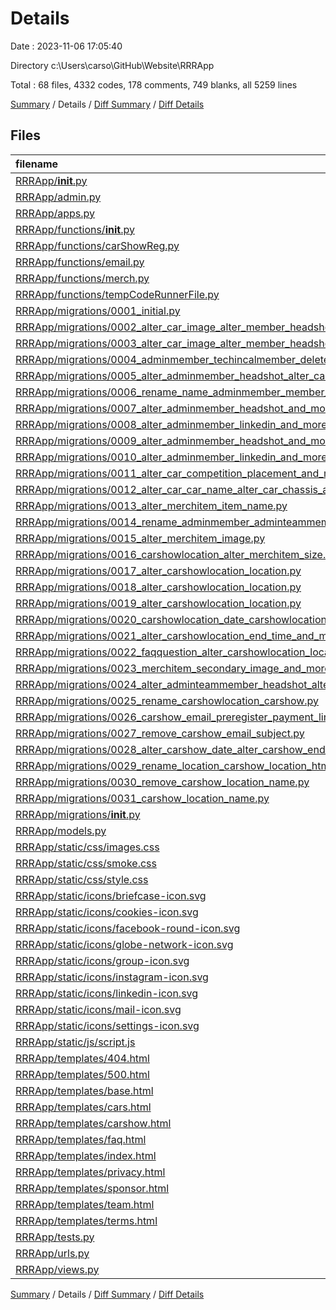 # Details

Date : 2023-11-06 17:05:40

Directory c:\\Users\\carso\\GitHub\\Website\\RRRApp

Total : 68 files,  4332 codes, 178 comments, 749 blanks, all 5259 lines

[Summary](results.md) / Details / [Diff Summary](diff.md) / [Diff Details](diff-details.md)

## Files
| filename | language | code | comment | blank | total |
| :--- | :--- | ---: | ---: | ---: | ---: |
| [RRRApp/__init__.py](/RRRApp/__init__.py) | Python | 0 | 0 | 1 | 1 |
| [RRRApp/admin.py](/RRRApp/admin.py) | Python | 8 | 1 | 2 | 11 |
| [RRRApp/apps.py](/RRRApp/apps.py) | Python | 4 | 0 | 3 | 7 |
| [RRRApp/functions/__init__.py](/RRRApp/functions/__init__.py) | Python | 0 | 0 | 1 | 1 |
| [RRRApp/functions/carShowReg.py](/RRRApp/functions/carShowReg.py) | Python | 17 | 8 | 3 | 28 |
| [RRRApp/functions/email.py](/RRRApp/functions/email.py) | Python | 53 | 1 | 9 | 63 |
| [RRRApp/functions/merch.py](/RRRApp/functions/merch.py) | Python | 13 | 0 | 2 | 15 |
| [RRRApp/functions/tempCodeRunnerFile.py](/RRRApp/functions/tempCodeRunnerFile.py) | Python | 1 | 1 | 0 | 2 |
| [RRRApp/migrations/0001_initial.py](/RRRApp/migrations/0001_initial.py) | Python | 42 | 1 | 7 | 50 |
| [RRRApp/migrations/0002_alter_car_image_alter_member_headshot_and_more.py](/RRRApp/migrations/0002_alter_car_image_alter_member_headshot_and_more.py) | Python | 27 | 1 | 6 | 34 |
| [RRRApp/migrations/0003_alter_car_image_alter_member_headshot_and_more.py](/RRRApp/migrations/0003_alter_car_image_alter_member_headshot_and_more.py) | Python | 22 | 1 | 6 | 29 |
| [RRRApp/migrations/0004_adminmember_techincalmember_delete_member.py](/RRRApp/migrations/0004_adminmember_techincalmember_delete_member.py) | Python | 32 | 1 | 6 | 39 |
| [RRRApp/migrations/0005_alter_adminmember_headshot_alter_car_image_and_more.py](/RRRApp/migrations/0005_alter_adminmember_headshot_alter_car_image_and_more.py) | Python | 27 | 1 | 6 | 34 |
| [RRRApp/migrations/0006_rename_name_adminmember_member_name_and_more.py](/RRRApp/migrations/0006_rename_name_adminmember_member_name_and_more.py) | Python | 32 | 1 | 6 | 39 |
| [RRRApp/migrations/0007_alter_adminmember_headshot_and_more.py](/RRRApp/migrations/0007_alter_adminmember_headshot_and_more.py) | Python | 108 | 1 | 6 | 115 |
| [RRRApp/migrations/0008_alter_adminmember_linkedin_and_more.py](/RRRApp/migrations/0008_alter_adminmember_linkedin_and_more.py) | Python | 17 | 1 | 6 | 24 |
| [RRRApp/migrations/0009_alter_adminmember_headshot_and_more.py](/RRRApp/migrations/0009_alter_adminmember_headshot_and_more.py) | Python | 17 | 1 | 6 | 24 |
| [RRRApp/migrations/0010_alter_adminmember_linkedin_and_more.py](/RRRApp/migrations/0010_alter_adminmember_linkedin_and_more.py) | Python | 17 | 1 | 6 | 24 |
| [RRRApp/migrations/0011_alter_car_competition_placement_and_more.py](/RRRApp/migrations/0011_alter_car_competition_placement_and_more.py) | Python | 23 | 1 | 6 | 30 |
| [RRRApp/migrations/0012_alter_car_car_name_alter_car_chassis_and_more.py](/RRRApp/migrations/0012_alter_car_car_name_alter_car_chassis_and_more.py) | Python | 37 | 1 | 6 | 44 |
| [RRRApp/migrations/0013_alter_merchitem_item_name.py](/RRRApp/migrations/0013_alter_merchitem_item_name.py) | Python | 12 | 1 | 6 | 19 |
| [RRRApp/migrations/0014_rename_adminmember_adminteammember_and_more.py](/RRRApp/migrations/0014_rename_adminmember_adminteammember_and_more.py) | Python | 15 | 1 | 6 | 22 |
| [RRRApp/migrations/0015_alter_merchitem_image.py](/RRRApp/migrations/0015_alter_merchitem_image.py) | Python | 12 | 1 | 6 | 19 |
| [RRRApp/migrations/0016_carshowlocation_alter_merchitem_size.py](/RRRApp/migrations/0016_carshowlocation_alter_merchitem_size.py) | Python | 20 | 1 | 6 | 27 |
| [RRRApp/migrations/0017_alter_carshowlocation_location.py](/RRRApp/migrations/0017_alter_carshowlocation_location.py) | Python | 12 | 1 | 6 | 19 |
| [RRRApp/migrations/0018_alter_carshowlocation_location.py](/RRRApp/migrations/0018_alter_carshowlocation_location.py) | Python | 12 | 1 | 6 | 19 |
| [RRRApp/migrations/0019_alter_carshowlocation_location.py](/RRRApp/migrations/0019_alter_carshowlocation_location.py) | Python | 12 | 1 | 6 | 19 |
| [RRRApp/migrations/0020_carshowlocation_date_carshowlocation_end_time_and_more.py](/RRRApp/migrations/0020_carshowlocation_date_carshowlocation_end_time_and_more.py) | Python | 22 | 1 | 6 | 29 |
| [RRRApp/migrations/0021_alter_carshowlocation_end_time_and_more.py](/RRRApp/migrations/0021_alter_carshowlocation_end_time_and_more.py) | Python | 17 | 1 | 6 | 24 |
| [RRRApp/migrations/0022_faqquestion_alter_carshowlocation_location.py](/RRRApp/migrations/0022_faqquestion_alter_carshowlocation_location.py) | Python | 20 | 1 | 6 | 27 |
| [RRRApp/migrations/0023_merchitem_secondary_image_and_more.py](/RRRApp/migrations/0023_merchitem_secondary_image_and_more.py) | Python | 37 | 1 | 6 | 44 |
| [RRRApp/migrations/0024_alter_adminteammember_headshot_alter_car_image_and_more.py](/RRRApp/migrations/0024_alter_adminteammember_headshot_alter_car_image_and_more.py) | Python | 32 | 1 | 6 | 39 |
| [RRRApp/migrations/0025_rename_carshowlocation_carshow.py](/RRRApp/migrations/0025_rename_carshowlocation_carshow.py) | Python | 11 | 1 | 6 | 18 |
| [RRRApp/migrations/0026_carshow_email_preregister_payment_link_and_more.py](/RRRApp/migrations/0026_carshow_email_preregister_payment_link_and_more.py) | Python | 17 | 1 | 6 | 24 |
| [RRRApp/migrations/0027_remove_carshow_email_subject.py](/RRRApp/migrations/0027_remove_carshow_email_subject.py) | Python | 11 | 1 | 6 | 18 |
| [RRRApp/migrations/0028_alter_carshow_date_alter_carshow_end_time_and_more.py](/RRRApp/migrations/0028_alter_carshow_date_alter_carshow_end_time_and_more.py) | Python | 22 | 1 | 6 | 29 |
| [RRRApp/migrations/0029_rename_location_carshow_location_html_and_more.py](/RRRApp/migrations/0029_rename_location_carshow_location_html_and_more.py) | Python | 17 | 1 | 6 | 24 |
| [RRRApp/migrations/0030_remove_carshow_location_name.py](/RRRApp/migrations/0030_remove_carshow_location_name.py) | Python | 11 | 1 | 6 | 18 |
| [RRRApp/migrations/0031_carshow_location_name.py](/RRRApp/migrations/0031_carshow_location_name.py) | Python | 12 | 1 | 6 | 19 |
| [RRRApp/migrations/__init__.py](/RRRApp/migrations/__init__.py) | Python | 0 | 0 | 1 | 1 |
| [RRRApp/models.py](/RRRApp/models.py) | Python | 55 | 1 | 14 | 70 |
| [RRRApp/static/css/images.css](/RRRApp/static/css/images.css) | CSS | 22 | 2 | 6 | 30 |
| [RRRApp/static/css/smoke.css](/RRRApp/static/css/smoke.css) | CSS | 160 | 4 | 25 | 189 |
| [RRRApp/static/css/style.css](/RRRApp/static/css/style.css) | CSS | 1,430 | 16 | 260 | 1,706 |
| [RRRApp/static/icons/briefcase-icon.svg](/RRRApp/static/icons/briefcase-icon.svg) | XML | 1 | 0 | 0 | 1 |
| [RRRApp/static/icons/cookies-icon.svg](/RRRApp/static/icons/cookies-icon.svg) | XML | 1 | 0 | 0 | 1 |
| [RRRApp/static/icons/facebook-round-icon.svg](/RRRApp/static/icons/facebook-round-icon.svg) | XML | 1 | 0 | 0 | 1 |
| [RRRApp/static/icons/globe-network-icon.svg](/RRRApp/static/icons/globe-network-icon.svg) | XML | 1 | 0 | 0 | 1 |
| [RRRApp/static/icons/group-icon.svg](/RRRApp/static/icons/group-icon.svg) | XML | 1 | 0 | 0 | 1 |
| [RRRApp/static/icons/instagram-icon.svg](/RRRApp/static/icons/instagram-icon.svg) | XML | 1 | 0 | 0 | 1 |
| [RRRApp/static/icons/linkedin-icon.svg](/RRRApp/static/icons/linkedin-icon.svg) | XML | 1 | 0 | 0 | 1 |
| [RRRApp/static/icons/mail-icon.svg](/RRRApp/static/icons/mail-icon.svg) | XML | 1 | 0 | 0 | 1 |
| [RRRApp/static/icons/settings-icon.svg](/RRRApp/static/icons/settings-icon.svg) | XML | 1 | 0 | 0 | 1 |
| [RRRApp/static/js/script.js](/RRRApp/static/js/script.js) | JavaScript | 554 | 70 | 89 | 713 |
| [RRRApp/templates/404.html](/RRRApp/templates/404.html) | HTML | 60 | 0 | 5 | 65 |
| [RRRApp/templates/500.html](/RRRApp/templates/500.html) | HTML | 14 | 0 | 2 | 16 |
| [RRRApp/templates/base.html](/RRRApp/templates/base.html) | HTML | 82 | 6 | 10 | 98 |
| [RRRApp/templates/cars.html](/RRRApp/templates/cars.html) | HTML | 86 | 0 | 5 | 91 |
| [RRRApp/templates/carshow.html](/RRRApp/templates/carshow.html) | HTML | 104 | 0 | 11 | 115 |
| [RRRApp/templates/faq.html](/RRRApp/templates/faq.html) | HTML | 82 | 0 | 2 | 84 |
| [RRRApp/templates/index.html](/RRRApp/templates/index.html) | HTML | 205 | 2 | 15 | 222 |
| [RRRApp/templates/privacy.html](/RRRApp/templates/privacy.html) | HTML | 63 | 0 | 13 | 76 |
| [RRRApp/templates/sponsor.html](/RRRApp/templates/sponsor.html) | HTML | 214 | 0 | 2 | 216 |
| [RRRApp/templates/team.html](/RRRApp/templates/team.html) | HTML | 81 | 0 | 2 | 83 |
| [RRRApp/templates/terms.html](/RRRApp/templates/terms.html) | HTML | 46 | 0 | 10 | 56 |
| [RRRApp/tests.py](/RRRApp/tests.py) | Python | 114 | 15 | 37 | 166 |
| [RRRApp/urls.py](/RRRApp/urls.py) | Python | 23 | 4 | 5 | 32 |
| [RRRApp/views.py](/RRRApp/views.py) | Python | 107 | 16 | 27 | 150 |

[Summary](results.md) / Details / [Diff Summary](diff.md) / [Diff Details](diff-details.md)